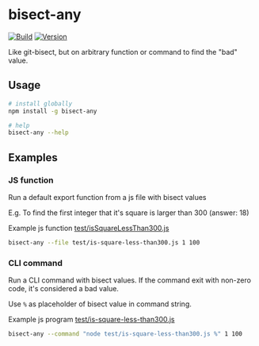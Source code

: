 # bisect-any

[![Build](https://github.com/chauchakching/bisect-any/actions/workflows/build.yml/badge.svg)](https://github.com/chauchakching/bisect-any/actions/workflows/build.yml) [![Version](https://img.shields.io/npm/v/bisect-any.svg)](https://www.npmjs.com/package/bisect-any) 


Like git-bisect, but on arbitrary function or command to find the "bad" value.

## Usage

```bash
# install globally
npm install -g bisect-any

# help
bisect-any --help

```

## Examples

### JS function

Run a default export function from a js file with bisect values

E.g. To find the first integer that it's square is larger than 300 (answer: 18)

Example js function [test/isSquareLessThan300.js](./test/isSquareLessThan300.js)

```bash
bisect-any --file test/is-square-less-than300.js 1 100
```

### CLI command

Run a CLI command with bisect values. If the command exit with non-zero code, it's considered a bad value.

Use `%` as placeholder of bisect value in command string.

Example js program [test/is-square-less-than300.js](./test/is-square-less-than300.js)

```bash
bisect-any --command "node test/is-square-less-than300.js %" 1 100
```